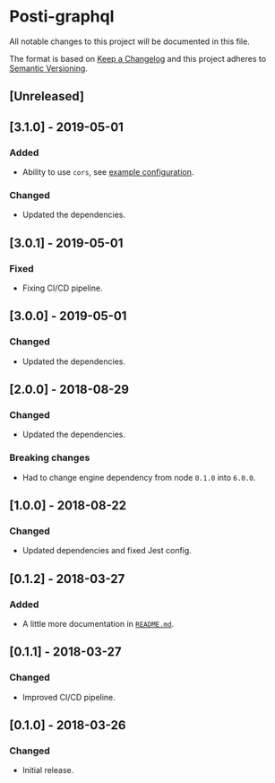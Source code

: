 # Posti-graphql
All notable changes to this project will be documented in this file.

The format is based on [Keep a Changelog](http://keepachangelog.com/en/1.0.0/)
and this project adheres to [Semantic Versioning](http://semver.org/spec/v2.0.0.html).

## [Unreleased]


## [3.1.0] - 2019-05-01

### Added
- Ability to use `cors`, see [example configuration](https://github.com/kirbo/posti/blob/master/posti.config.example.js#L47).

### Changed
- Updated the dependencies.


## [3.0.1] - 2019-05-01

### Fixed
- Fixing CI/CD pipeline.


## [3.0.0] - 2019-05-01

### Changed
- Updated the dependencies.


## [2.0.0] - 2018-08-29

### Changed
- Updated the dependencies.

### Breaking changes
- Had to change engine dependency from node `0.1.0` into `6.0.0`.


## [1.0.0] - 2018-08-22

### Changed
- Updated dependencies and fixed Jest config.


## [0.1.2] - 2018-03-27

### Added
- A little more documentation in [`README.md`](./README.md).


## [0.1.1] - 2018-03-27

### Changed
- Improved CI/CD pipeline.


## [0.1.0] - 2018-03-26

### Changed
- Initial release.
